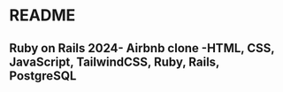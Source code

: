 # README

## Ruby on Rails 2024- Airbnb clone -HTML, CSS, JavaScript, TailwindCSS, Ruby, Rails, PostgreSQL